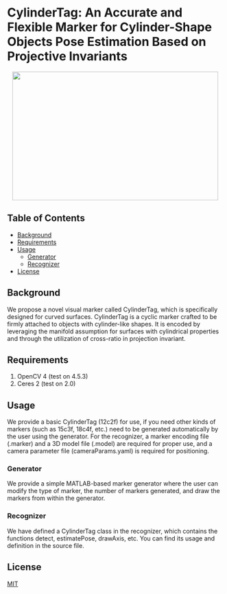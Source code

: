# CylinderTag: An Accurate and Flexible Marker for Cylinder-Shape Objects Pose Estimation Based on Projective Invariants

<div align="center"> <img src="pose.bmp" width = 480 height = 300 /> </div>

## Table of Contents

- [Background](#background)
- [Requirements](#Requirements)
- [Usage](#usage)
	- [Generator](#generator)
  - [Recognizer](#Recognizer)
- [License](#License)

## Background

We propose a novel visual marker called CylinderTag, which is specifically designed for curved surfaces. CylinderTag is a cyclic marker crafted to be firmly attached to objects with cylinder-like shapes. It is encoded by leveraging the manifold assumption for surfaces with cylindrical properties and through the utilization of cross-ratio in projection invariant.

## Requirements

1. OpenCV 4 (test on 4.5.3)
2. Ceres 2 (test on 2.0)

## Usage

We provide a basic CylinderTag (12c2f) for use, if you need other kinds of markers (such as 15c3f, 18c4f, etc.) need to be generated automatically by the user using the generator. For the recognizer, a marker encoding file (.marker) and a 3D model file (.model) are required for proper use, and a camera parameter file (cameraParams.yaml) is required for positioning.

### Generator

We provide a simple MATLAB-based marker generator where the user can modify the type of marker, the number of markers generated, and draw the markers from within the generator.

### Recognizer

We have defined a CylinderTag class in the recognizer, which contains the functions detect, estimatePose, drawAxis, etc. You can find its usage and definition in the source file.

## License

[MIT](LICENSE)
